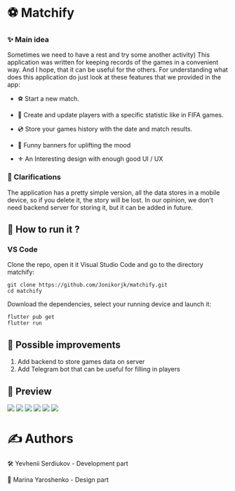 # ⚽️ Matchify

### ✨ Main idea
Sometimes we need to have a rest and try some another activity)
This application was written for keeping records of the games in a convenient way. And I hope, that it can be useful for the others. For understanding what does this application do just look at these features that we provided in the app: 
- ⚽️ Start a new match.

- 🧩 Create and update players with a specific statistic like in FIFA games.

- 💿 Store your games history with the date and match results.

- 🙂 Funny banners for uplifting the mood

- ⚜️ An Interesting design with enough good UI / UX


### 🔭 Clarifications
The application has a pretty simple version, all the data stores in a mobile device, so if you delete it, the story will be lost. In our opinion, we don't need backend server for storing it, but it can be added in future. 

## 🚀 How to run it ? 
###  VS Code
Clone the repo, open it it Visual Studio Code and go to the directory matchify:

``` 
git clone https://github.com/Jonikorjk/matchify.git
cd matchify
```

Download the dependencies, select your running device and launch it: 
```
flutter pub get 
flutter run
```

## 💫 Possible improvements 
1. Add backend to store games data on server
1. Add Telegram bot that can be useful for filling in players 
 
## 🌁 Preview 
![](assets/player_list.jpeg) 
![](assets/select_players.jpeg) 
![](assets/match_history.jpeg)
![](assets/game_screen.jpeg)
![](assets/chose_players.jpeg)
![](assets/player.jpeg)

# ✍️ Authors 
🛠️ Yevhenii Serdiukov - Development part

🍥 Marina Yaroshenko - Design part



